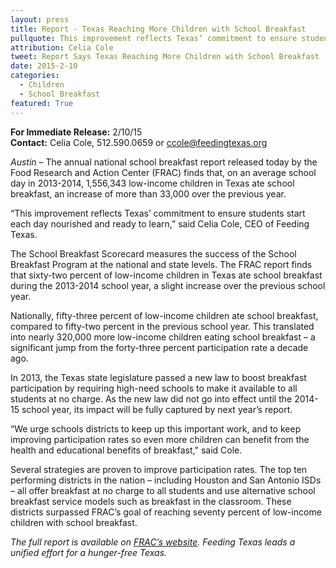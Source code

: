 ```yaml
---
layout: press
title: Report - Texas Reaching More Children with School Breakfast
pullquote: This improvement reflects Texas’ commitment to ensure students start each day nourished and ready to learn.
attribution: Celia Cole
tweet: Report Says Texas Reaching More Children with School Breakfast
date: 2015-2-10
categories:
  - Children
  - School Breakfast
featured: True
---   
```

**For Immediate Release:** 2/10/15   
**Contact:** Celia Cole, 512.590.0659 or ccole@feedingtexas.org
 
*Austin* – The annual national school breakfast report released today by the Food Research and Action Center (FRAC) finds that, on an average school day in 2013-2014, 1,556,343 low-income children in Texas ate school breakfast, an increase of more than 33,000 over the previous year.
 
“This improvement reflects Texas’ commitment to ensure students start each day nourished and ready to learn,” said Celia Cole, CEO of Feeding Texas.
 
The School Breakfast Scorecard measures the success of the School Breakfast Program at the national and state levels. The FRAC report finds that sixty-two percent of low-income children in Texas ate school breakfast during the 2013-2014 school year, a slight increase over the previous school year.
 
Nationally, fifty-three percent of low-income children ate school breakfast, compared to fifty-two percent in the previous school year. This translated into nearly 320,000 more low-income children eating school breakfast – a significant jump from the forty-three percent participation rate a decade ago.
 
In 2013, the Texas state legislature passed a new law to boost breakfast participation by requiring high-need schools to make it available to all students at no charge. As the new law did not go into effect until the 2014-15 school year, its impact will be fully captured by next year’s report.
 
“We urge schools districts to keep up this important work, and to keep improving participation rates so even more children can benefit from the health and educational benefits of breakfast," said Cole.
 
Several strategies are proven to improve participation rates. The top ten performing districts in the nation – including Houston and San Antonio ISDs – all offer breakfast at no charge to all students and use alternative school breakfast service models such as breakfast in the classroom. These districts surpassed FRAC’s goal of reaching seventy percent of low-income children with school breakfast.
 
*The full report is available on [FRAC’s website](http://frac.org/many-more-low-income-children-starting-the-day-with-school-breakfast-finds-new-reports-from-the-food-research-and-action-center/). Feeding Texas leads a unified effort for a hunger-free Texas.*
 
##
